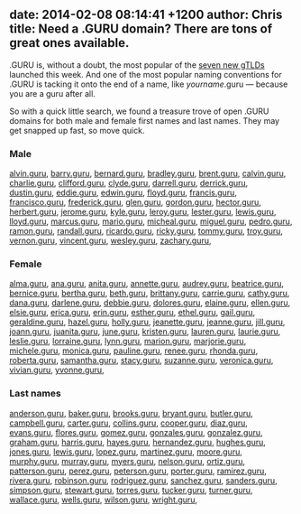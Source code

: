 date: 2014-02-08 08:14:41 +1200
author: Chris
title: Need a .GURU domain? There are tons of great ones available.
----

<!-- excerpt -->

.GURU is, without a doubt, the most popular of the [seven new gTLDs](https://iwantmyname.com/blog/2014/02/the-new-domain-extensions-are-here-with-guru-and-bike-leading-the-way.html) launched this week. And one of the most popular naming conventions for .GURU is tacking it onto the end of a name, like *yourname*.guru — because you are a guru after all.

So with a quick little search, we found a treasure trove of open .GURU domains for both male and female first names and last names. They may get snapped up fast, so move quick. 

<!-- /excerpt -->

### Male 

[alvin.guru](https://iwantmyname.com/?domain=alvin.guru), [barry.guru](https://iwantmyname.com/?domain=barry.guru), [bernard.guru](https://iwantmyname.com/?domain=bernard.guru), [bradley.guru](https://iwantmyname.com/?domain=bradley.guru), [brent.guru](https://iwantmyname.com/?domain=brent.guru), [calvin.guru](https://iwantmyname.com/?domain=calvin.guru), [charlie.guru](https://iwantmyname.com/?domain=charlie.guru), [clifford.guru](https://iwantmyname.com/?domain=clifford.guru), [clyde.guru](https://iwantmyname.com/?domain=clyde.guru), [darrell.guru](https://iwantmyname.com/?domain=darrell.guru), [derrick.guru](https://iwantmyname.com/?domain=derrick.guru), [dustin.guru](https://iwantmyname.com/?domain=dustin.guru), [eddie.guru](https://iwantmyname.com/?domain=eddie.guru), [edwin.guru](https://iwantmyname.com/?domain=edwin.guru), [floyd.guru](https://iwantmyname.com/?domain=floyd.guru), [francis.guru](https://iwantmyname.com/?domain=francis.guru), [francisco.guru](https://iwantmyname.com/?domain=francisco.guru), [frederick.guru](https://iwantmyname.com/?domain=frederick.guru), [glen.guru](https://iwantmyname.com/?domain=glen.guru), [gordon.guru](https://iwantmyname.com/?domain=gordon.guru), [hector.guru](https://iwantmyname.com/?domain=hector.guru), [herbert.guru](https://iwantmyname.com/?domain=herbert.guru), [jerome.guru](https://iwantmyname.com/?domain=jerome.guru), [kyle.guru](https://iwantmyname.com/?domain=kyle.guru), [leroy.guru](https://iwantmyname.com/?domain=leroy.guru), [lester.guru](https://iwantmyname.com/?domain=lester.guru), [lewis.guru](https://iwantmyname.com/?domain=lewis.guru), [lloyd.guru](https://iwantmyname.com/?domain=lloyd.guru), [marcus.guru](https://iwantmyname.com/?domain=marcus.guru), [mario.guru](https://iwantmyname.com/?domain=mario.guru), [micheal.guru](https://iwantmyname.com/?domain=micheal.guru), [miguel.guru](https://iwantmyname.com/?domain=miguel.guru), [pedro.guru](https://iwantmyname.com/?domain=pedro.guru), [ramon.guru](https://iwantmyname.com/?domain=ramon.guru), [randall.guru](https://iwantmyname.com/?domain=randall.guru), [ricardo.guru](https://iwantmyname.com/?domain=ricardo.guru), [ricky.guru](https://iwantmyname.com/?domain=ricky.guru), [tommy.guru](https://iwantmyname.com/?domain=tommy.guru), [troy.guru](https://iwantmyname.com/?domain=troy.guru), [vernon.guru](https://iwantmyname.com/?domain=vernon.guru), [vincent.guru](https://iwantmyname.com/?domain=vincent.guru), [wesley.guru](https://iwantmyname.com/?domain=wesley.guru), [zachary.guru](https://iwantmyname.com/?domain=zachary.guru), 

### Female

[alma.guru](https://iwantmyname.com/?domain=alma.guru), [ana.guru](https://iwantmyname.com/?domain=ana.guru), [anita.guru](https://iwantmyname.com/?domain=anita.guru), [annette.guru](https://iwantmyname.com/?domain=annette.guru), [audrey.guru](https://iwantmyname.com/?domain=audrey.guru), [beatrice.guru](https://iwantmyname.com/?domain=beatrice.guru), [bernice.guru](https://iwantmyname.com/?domain=bernice.guru), [bertha.guru](https://iwantmyname.com/?domain=bertha.guru), [beth.guru](https://iwantmyname.com/?domain=beth.guru), [brittany.guru](https://iwantmyname.com/?domain=brittany.guru), [carrie.guru](https://iwantmyname.com/?domain=carrie.guru), [cathy.guru](https://iwantmyname.com/?domain=cathy.guru), [dana.guru](https://iwantmyname.com/?domain=dana.guru), [darlene.guru](https://iwantmyname.com/?domain=darlene.guru), [debbie.guru](https://iwantmyname.com/?domain=debbie.guru), [dolores.guru](https://iwantmyname.com/?domain=dolores.guru), [elaine.guru](https://iwantmyname.com/?domain=elaine.guru), [ellen.guru](https://iwantmyname.com/?domain=ellen.guru), [elsie.guru](https://iwantmyname.com/?domain=elsie.guru), [erica.guru](https://iwantmyname.com/?domain=erica.guru), [erin.guru](https://iwantmyname.com/?domain=erin.guru), [esther.guru](https://iwantmyname.com/?domain=esther.guru), [ethel.guru](https://iwantmyname.com/?domain=ethel.guru), [gail.guru](https://iwantmyname.com/?domain=gail.guru), [geraldine.guru](https://iwantmyname.com/?domain=geraldine.guru), [hazel.guru](https://iwantmyname.com/?domain=hazel.guru), [holly.guru](https://iwantmyname.com/?domain=holly.guru), [jeanette.guru](https://iwantmyname.com/?domain=jeanette.guru), [jeanne.guru](https://iwantmyname.com/?domain=jeanne.guru), [jill.guru](https://iwantmyname.com/?domain=jill.guru), [joann.guru](https://iwantmyname.com/?domain=joann.guru), [juanita.guru](https://iwantmyname.com/?domain=juanita.guru), [june.guru](https://iwantmyname.com/?domain=june.guru), [kristen.guru](https://iwantmyname.com/?domain=kristen.guru), [lauren.guru](https://iwantmyname.com/?domain=lauren.guru), [laurie.guru](https://iwantmyname.com/?domain=laurie.guru), [leslie.guru](https://iwantmyname.com/?domain=leslie.guru), [lorraine.guru](https://iwantmyname.com/?domain=lorraine.guru), [lynn.guru](https://iwantmyname.com/?domain=lynn.guru), [marion.guru](https://iwantmyname.com/?domain=marion.guru), [marjorie.guru](https://iwantmyname.com/?domain=marjorie.guru), [michele.guru](https://iwantmyname.com/?domain=michele.guru), [monica.guru](https://iwantmyname.com/?domain=monica.guru), [pauline.guru](https://iwantmyname.com/?domain=pauline.guru), [renee.guru](https://iwantmyname.com/?domain=renee.guru), [rhonda.guru](https://iwantmyname.com/?domain=rhonda.guru), [roberta.guru](https://iwantmyname.com/?domain=roberta.guru), [samantha.guru](https://iwantmyname.com/?domain=samantha.guru), [stacy.guru](https://iwantmyname.com/?domain=stacy.guru), [suzanne.guru](https://iwantmyname.com/?domain=suzanne.guru), [veronica.guru](https://iwantmyname.com/?domain=veronica.guru), [vivian.guru](https://iwantmyname.com/?domain=vivian.guru), [yvonne.guru](https://iwantmyname.com/?domain=yvonne.guru), 

### Last names

 [anderson.guru](https://iwantmyname.com/?domain=anderson.guru), [baker.guru](https://iwantmyname.com/?domain=baker.guru), [brooks.guru](https://iwantmyname.com/?domain=brooks.guru), [bryant.guru](https://iwantmyname.com/?domain=bryant.guru), [butler.guru](https://iwantmyname.com/?domain=butler.guru), [campbell.guru](https://iwantmyname.com/?domain=campbell.guru), [carter.guru](https://iwantmyname.com/?domain=carter.guru), [collins.guru](https://iwantmyname.com/?domain=collins.guru), [cooper.guru](https://iwantmyname.com/?domain=cooper.guru), [diaz.guru](https://iwantmyname.com/?domain=diaz.guru), [evans.guru](https://iwantmyname.com/?domain=evans.guru), [flores.guru](https://iwantmyname.com/?domain=flores.guru), [gomez.guru](https://iwantmyname.com/?domain=gomez.guru), [gonzales.guru](https://iwantmyname.com/?domain=gonzales.guru), [gonzalez.guru](https://iwantmyname.com/?domain=gonzalez.guru), [graham.guru](https://iwantmyname.com/?domain=graham.guru), [harris.guru](https://iwantmyname.com/?domain=harris.guru), [hayes.guru](https://iwantmyname.com/?domain=hayes.guru), [hernandez.guru](https://iwantmyname.com/?domain=hernandez.guru), [hughes.guru](https://iwantmyname.com/?domain=hughes.guru), [jones.guru](https://iwantmyname.com/?domain=jones.guru), [lewis.guru](https://iwantmyname.com/?domain=lewis.guru), [lopez.guru](https://iwantmyname.com/?domain=lopez.guru), [martinez.guru](https://iwantmyname.com/?domain=martinez.guru), [moore.guru](https://iwantmyname.com/?domain=moore.guru), [murphy.guru](https://iwantmyname.com/?domain=murphy.guru), [murray.guru](https://iwantmyname.com/?domain=murray.guru), [myers.guru](https://iwantmyname.com/?domain=myers.guru), [nelson.guru](https://iwantmyname.com/?domain=nelson.guru), [ortiz.guru](https://iwantmyname.com/?domain=ortiz.guru), [patterson.guru](https://iwantmyname.com/?domain=patterson.guru), [perez.guru](https://iwantmyname.com/?domain=perez.guru), [peterson.guru](https://iwantmyname.com/?domain=peterson.guru), [porter.guru](https://iwantmyname.com/?domain=porter.guru), [ramirez.guru](https://iwantmyname.com/?domain=ramirez.guru), [rivera.guru](https://iwantmyname.com/?domain=rivera.guru), [robinson.guru](https://iwantmyname.com/?domain=robinson.guru), [rodriguez.guru](https://iwantmyname.com/?domain=rodriguez.guru), [sanchez.guru](https://iwantmyname.com/?domain=sanchez.guru), [sanders.guru](https://iwantmyname.com/?domain=sanders.guru), [simpson.guru](https://iwantmyname.com/?domain=simpson.guru), [stewart.guru](https://iwantmyname.com/?domain=stewart.guru), [torres.guru](https://iwantmyname.com/?domain=torres.guru), [tucker.guru](https://iwantmyname.com/?domain=tucker.guru), [turner.guru](https://iwantmyname.com/?domain=turner.guru), [wallace.guru](https://iwantmyname.com/?domain=wallace.guru), [wells.guru](https://iwantmyname.com/?domain=wells.guru), [wilson.guru](https://iwantmyname.com/?domain=wilson.guru), [wright.guru](https://iwantmyname.com/?domain=wright.guru),
